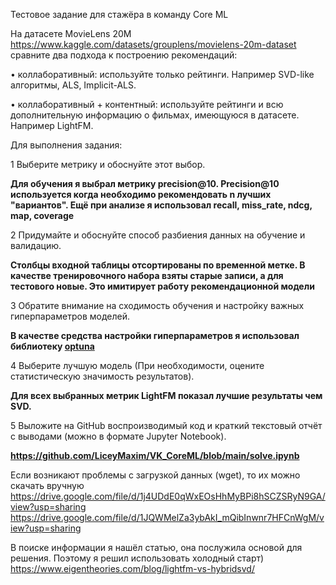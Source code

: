 Тестовое задание для стажёра в команду Core ML

На датасете MovieLens 20M https://www.kaggle.com/datasets/grouplens/movielens-20m-dataset сравните два подхода к построению рекомендаций:

• коллаборативный: используйте только рейтинги. Например SVD-like алгоритмы, ALS, Implicit-ALS.

• коллаборативный + контентный: используйте рейтинги и всю дополнительную информацию о фильмах, имеющуюся в датасете. Например LightFM.

Для выполнения задания:

1    Выберите метрику и обоснуйте этот выбор.

**Для обучения я выбрал метрику precision@10. Precision@10 используется когда необходимо рекомендовать n лучших "вариантов". Ещё при анализе я использовал recall, miss_rate, ndcg, map, coverage**

2    Придумайте и обоснуйте способ разбиения данных на обучение и валидацию.

**Столбцы входной таблицы отсортированы по временной метке. В качестве тренировочного набора взяты старые записи, а для тестового новые. Это имитирует работу рекомендационной модели**

3    Обратите внимание на сходимость обучения и настройку важных гиперпараметров моделей.

**В качестве средства настройки гиперпараметров я использовал библиотеку [optuna](https://optuna.org/)**

4    Выберите лучшую модель (При необходимости, оцените статистическую значимость результатов).

**Для всех выбранных метрик LightFM показал лучшие результаты чем SVD.**

5    Выложите на GitHub воспроизводимый код и краткий текстовый отчёт с выводами (можно в формате Jupyter Notebook).

**https://github.com/LiceyMaxim/VK_CoreML/blob/main/solve.ipynb**

Если возникают проблемы с загрузкой данных (wget), то их можно скачать вручную
https://drive.google.com/file/d/1j4UDdE0qWxEOsHhMyBPi8hSCZSRyN9GA/view?usp=sharing
https://drive.google.com/file/d/1JQWMelZa3ybAkI_mQibInwnr7HFCnWgM/view?usp=sharing

В поиске информации я нашёл статью, она послужила основой для решения. Поэтому я решил использовать холодный старт)
https://www.eigentheories.com/blog/lightfm-vs-hybridsvd/

